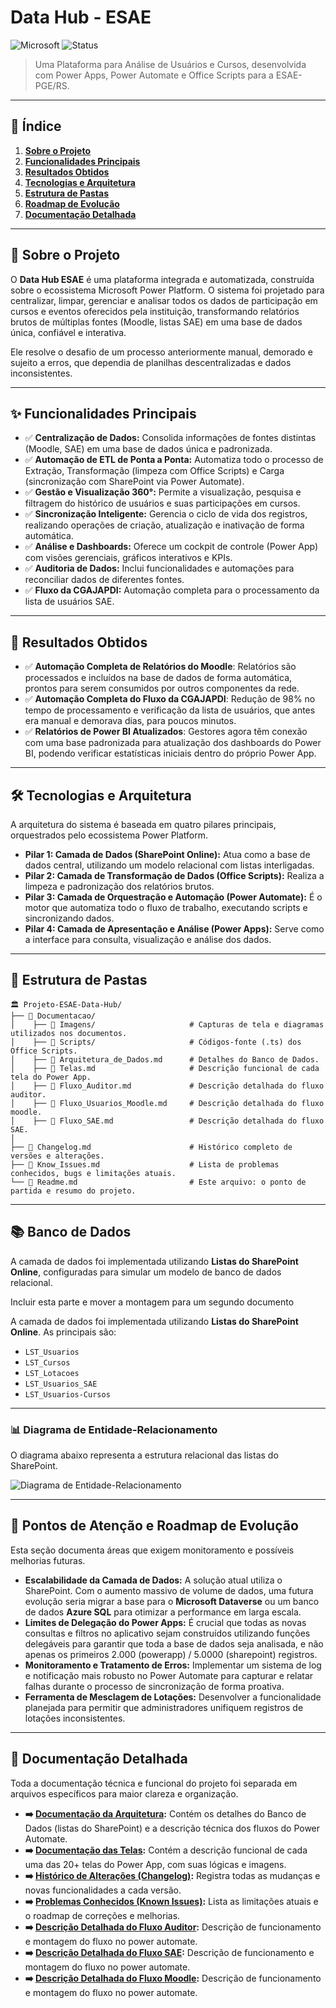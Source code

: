 # Data Hub - ESAE

![Microsoft](https://img.shields.io/badge/Microsoft-Power%20Platform-blue)
![Status](https://img.shields.io/badge/Status-Em%20Desenvolvimento-yellow)

> Uma Plataforma para Análise de Usuários e Cursos, desenvolvida com Power Apps, Power Automate e Office Scripts para a ESAE-PGE/RS.

---

## 📖 Índice

1.  [**Sobre o Projeto**](#-sobre-o-projeto)
2.  [**Funcionalidades Principais**](#-funcionalidades-principais)
3.  [**Resultados Obtidos**](#-resultados-obtidos)
4.  [**Tecnologias e Arquitetura**](#-tecnologias-e-arquitetura)
5.  [**Estrutura de Pastas**](#-estrutura-de-pastas)
6.  [**Roadmap de Evolução**](#-pontos-de-atenção-e-roadmap-de-evolução)
7.  [**Documentação Detalhada**](#-documentação-detalhada)


---

## 🎯 Sobre o Projeto

O **Data Hub ESAE** é uma plataforma integrada e automatizada, construída sobre o ecossistema Microsoft Power Platform. O sistema foi projetado para centralizar, limpar, gerenciar e analisar todos os dados de participação em cursos e eventos oferecidos pela instituição, transformando relatórios brutos de múltiplas fontes (Moodle, listas SAE) em uma base de dados única, confiável e interativa.

Ele resolve o desafio de um processo anteriormente manual, demorado e sujeito a erros, que dependia de planilhas descentralizadas e dados inconsistentes.

---

## ✨ Funcionalidades Principais

* ✅ **Centralização de Dados:** Consolida informações de fontes distintas (Moodle, SAE) em uma base de dados única e padronizada.
* ✅ **Automação de ETL de Ponta a Ponta:** Automatiza todo o processo de Extração, Transformação (limpeza com Office Scripts) e Carga (sincronização com SharePoint via Power Automate).
* ✅ **Gestão e Visualização 360°:** Permite a visualização, pesquisa e filtragem do histórico de usuários e suas participações em cursos.
* ✅ **Sincronização Inteligente:** Gerencia o ciclo de vida dos registros, realizando operações de criação, atualização e inativação de forma automática.
* ✅ **Análise e Dashboards:** Oferece um cockpit de controle (Power App) com visões gerenciais, gráficos interativos e KPIs.
* ✅ **Auditoria de Dados:** Inclui funcionalidades e automações para reconciliar dados de diferentes fontes.
* ✅ **Fluxo da CGAJAPDI:** Automação completa para o processamento da lista de usuários SAE.

---

## 🚀 Resultados Obtidos

* ✅ **Automação Completa de Relatórios do Moodle**: Relatórios são processados e incluídos na base de dados de forma automática, prontos para serem consumidos por outros componentes da rede.
* ✅ **Automação Completa do Fluxo da CGAJAPDI**: Redução de 98% no tempo de processamento e verificação da lista de usuários, que antes era manual e demorava dias, para poucos minutos.
* ✅ **Relatórios de Power BI Atualizados**: Gestores agora têm conexão com uma base padronizada para atualização dos dashboards do Power BI, podendo verificar estatísticas iniciais dentro do próprio Power App.

---

## 🛠️ Tecnologias e Arquitetura

A arquitetura do sistema é baseada em quatro pilares principais, orquestrados pelo ecossistema Power Platform.

* **Pilar 1: Camada de Dados (SharePoint Online):** Atua como a base de dados central, utilizando um modelo relacional com listas interligadas.
* **Pilar 2: Camada de Transformação de Dados (Office Scripts):** Realiza a limpeza e padronização dos relatórios brutos.
* **Pilar 3: Camada de Orquestração e Automação (Power Automate):** É o motor que automatiza todo o fluxo de trabalho, executando scripts e sincronizando dados.
* **Pilar 4: Camada de Apresentação e Análise (Power Apps):** Serve como a interface para consulta, visualização e análise dos dados.

---

## 📁 Estrutura de Pastas

```
🏛️ Projeto-ESAE-Data-Hub/
├── 📁 Documentacao/
│    ├── 📁 Imagens/                     # Capturas de tela e diagramas utilizados nos documentos.
│    ├── 📁 Scripts/                     # Códigos-fonte (.ts) dos Office Scripts.
│    ├── 📜 Arquitetura_de_Dados.md      # Detalhes do Banco de Dados.
│    ├── 📜 Telas.md                     # Descrição funcional de cada tela do Power App.
│    ├── 📜 Fluxo_Auditor.md             # Descrição detalhada do fluxo auditor.
│    ├── 📜 Fluxo_Usuarios_Moodle.md     # Descrição detalhada do fluxo moodle.
│    ├── 📜 Fluxo_SAE.md                 # Descrição detalhada do fluxo SAE.
│
├── 📜 Changelog.md                      # Histórico completo de versões e alterações.
├── 📜 Know_Issues.md                    # Lista de problemas conhecidos, bugs e limitações atuais.
└── 📜 Readme.md                         # Este arquivo: o ponto de partida e resumo do projeto.
```

---

## 📚 Banco de Dados

A camada de dados foi implementada utilizando **Listas do SharePoint Online**, configuradas para simular um modelo de banco de dados relacional.

Incluir esta parte e mover a montagem para um segundo documento

A camada de dados foi implementada utilizando **Listas do SharePoint Online**. As principais são:

* `LST_Usuarios`
* `LST_Cursos`
* `LST_Lotacoes`
* `LST_Usuarios_SAE`
* `LST_Usuarios-Cursos`

---

### 📊 Diagrama de Entidade-Relacionamento

O diagrama abaixo representa a estrutura relacional das listas do SharePoint.

![Diagrama de Entidade-Relacionamento](Documentacao/Imagens/Diagrama_Entidade_Relacionamento.png)

---

## 🎯 Pontos de Atenção e Roadmap de Evolução

Esta seção documenta áreas que exigem monitoramento e possíveis melhorias futuras.

* **Escalabilidade da Camada de Dados:** A solução atual utiliza o SharePoint. Com o aumento massivo de volume de dados, uma futura evolução seria migrar a base para o **Microsoft Dataverse** ou um banco de dados **Azure SQL** para otimizar a performance em larga escala.
* **Limites de Delegação do Power Apps:** É crucial que todas as novas consultas e filtros no aplicativo sejam construídos utilizando funções delegáveis para garantir que toda a base de dados seja analisada, e não apenas os primeiros 2.000 (powerapp) / 5.0000 (sharepoint) registros.
* **Monitoramento e Tratamento de Erros:** Implementar um sistema de log e notificação mais robusto no Power Automate para capturar e relatar falhas durante o processo de sincronização de forma proativa.
* **Ferramenta de Mesclagem de Lotações:** Desenvolver a funcionalidade planejada para permitir que administradores unifiquem registros de lotações inconsistentes.

---

## 📄 Documentação Detalhada

Toda a documentação técnica e funcional do projeto foi separada em arquivos específicos para maior clareza e organização.

* **➡️ [Documentação da Arquitetura](./Documentacao/ARQUITETURA.md):** Contém os detalhes do Banco de Dados (listas do SharePoint) e a descrição técnica dos fluxos do Power Automate.
* **➡️ [Documentação das Telas](./Documentacao/TELAS.md):** Contém a descrição funcional de cada uma das 20+ telas do Power App, com suas lógicas e imagens.
* **➡️ [Histórico de Alterações (Changelog)](./CHANGELOG.md):** Registra todas as mudanças e novas funcionalidades a cada versão.
* **➡️ [Problemas Conhecidos (Known Issues)](./KNOWN_ISSUES.md):** Lista as limitações atuais e o roadmap de correções e melhorias.
* **➡️ [Descrição Detalhada do Fluxo Auditor](./Documentacao/Fluxo_Auditor.md):** Descrição de funcionamento e montagem do fluxo no power automate.
* **➡️ [Descrição Detalhada do Fluxo SAE](./Documentacao/Fluxo_SAE.md):** Descrição de funcionamento e montagem do fluxo no power automate.
* **➡️ [Descrição Detalhada do Fluxo Moodle](./Documentacao/Fluxo_Moodle.md):** Descrição de funcionamento e montagem do fluxo no power automate.

